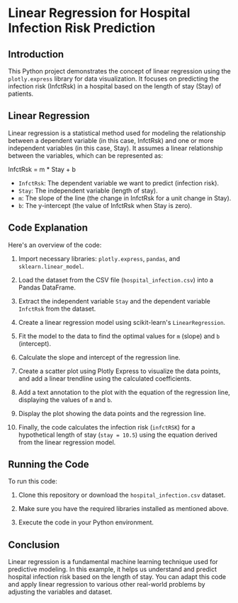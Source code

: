 # Linear Regression for Hospital Infection Risk Prediction

## Introduction

This Python project demonstrates the concept of linear regression using the `plotly.express` library for data visualization. It focuses on predicting the infection risk (InfctRsk) in a hospital based on the length of stay (Stay) of patients. 

## Linear Regression

Linear regression is a statistical method used for modeling the relationship between a dependent variable (in this case, InfctRsk) and one or more independent variables (in this case, Stay). It assumes a linear relationship between the variables, which can be represented as:

InfctRsk = m * Stay + b


- `InfctRsk`: The dependent variable we want to predict (infection risk).
- `Stay`: The independent variable (length of stay).
- `m`: The slope of the line (the change in InfctRsk for a unit change in Stay).
- `b`: The y-intercept (the value of InfctRsk when Stay is zero).

## Code Explanation

Here's an overview of the code:

1. Import necessary libraries: `plotly.express`, `pandas`, and `sklearn.linear_model`.

2. Load the dataset from the CSV file (`hospital_infection.csv`) into a Pandas DataFrame.

3. Extract the independent variable `Stay` and the dependent variable `InfctRsk` from the dataset.

4. Create a linear regression model using scikit-learn's `LinearRegression`.

5. Fit the model to the data to find the optimal values for `m` (slope) and `b` (intercept).

6. Calculate the slope and intercept of the regression line.

7. Create a scatter plot using Plotly Express to visualize the data points, and add a linear trendline using the calculated coefficients.

8. Add a text annotation to the plot with the equation of the regression line, displaying the values of `m` and `b`.

9. Display the plot showing the data points and the regression line.

10. Finally, the code calculates the infection risk (`infctRSK`) for a hypothetical length of stay (`stay = 10.5`) using the equation derived from the linear regression model.

## Running the Code

To run this code:

1. Clone this repository or download the `hospital_infection.csv` dataset.

2. Make sure you have the required libraries installed as mentioned above.

3. Execute the code in your Python environment.

## Conclusion

Linear regression is a fundamental machine learning technique used for predictive modeling. In this example, it helps us understand and predict hospital infection risk based on the length of stay. You can adapt this code and apply linear regression to various other real-world problems by adjusting the variables and dataset.
